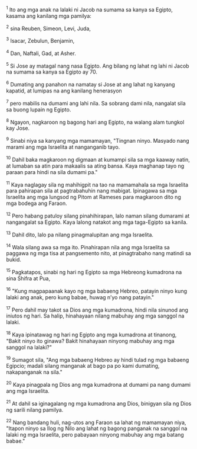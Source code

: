 <sup>1</sup>
Ito ang mga anak na lalaki ni Jacob na sumama sa kanya sa Egipto, kasama ang kanilang mga pamilya: 

<sup>2</sup>
sina Reuben, Simeon, Levi, Juda, 

<sup>3</sup>
Isacar, Zebulun, Benjamin, 

<sup>4</sup>
Dan, Naftali, Gad, at Asher. 

<sup>5</sup>
Si Jose ay matagal nang nasa Egipto. Ang bilang ng lahat ng lahi ni Jacob na sumama sa kanya sa Egipto ay 70. 

<sup>6</sup>
Dumating ang panahon na namatay si Jose at ang lahat ng kanyang kapatid, at lumipas na ang kanilang henerasyon 

<sup>7</sup>
pero mabilis na dumami ang lahi nila. Sa sobrang dami nila, nangalat sila sa buong lupain ng Egipto. 

<sup>8</sup>
Ngayon, nagkaroon ng bagong hari ang Egipto, na walang alam tungkol kay Jose. 

<sup>9</sup>
Sinabi niya sa kanyang mga mamamayan, "Tingnan ninyo. Masyado nang marami ang mga Israelita at nanganganib tayo. 

<sup>10</sup>
Dahil baka magkaroon ng digmaan at kumampi sila sa mga kaaway natin, at lumaban sa atin para makaalis sa ating bansa. Kaya maghanap tayo ng paraan para hindi na sila dumami pa." 

<sup>11</sup>
Kaya naglagay sila ng mahihigpit na tao na mamamahala sa mga Israelita para pahirapan sila at pagtrabahuhin nang mabigat. Ipinagawa sa mga Israelita ang mga lungsod ng Pitom at Rameses para magkaroon dito ng mga bodega ang Faraon. 

<sup>12</sup>
Pero habang patuloy silang pinahihirapan, lalo naman silang dumarami at nangangalat sa Egipto. Kaya lalong natakot ang mga taga-Egipto sa kanila. 

<sup>13</sup>
Dahil dito, lalo pa nilang pinagmalupitan ang mga Israelita. 

<sup>14</sup>
Wala silang awa sa mga ito. Pinahirapan nila ang mga Israelita sa paggawa ng mga tisa at pangsemento nito, at pinagtrabaho nang matindi sa bukid. 

<sup>15</sup>
Pagkatapos, sinabi ng hari ng Egipto sa mga Hebreong kumadrona na sina Shifra at Pua, 

<sup>16</sup>
"Kung magpapaanak kayo ng mga babaeng Hebreo, patayin ninyo kung lalaki ang anak, pero kung babae, huwag nʼyo nang patayin." 

<sup>17</sup>
Pero dahil may takot sa Dios ang mga kumadrona, hindi nila sinunod ang iniutos ng hari. Sa halip, hinahayaan nilang mabuhay ang mga sanggol na lalaki. 

<sup>18</sup>
Kaya ipinatawag ng hari ng Egipto ang mga kumadrona at tinanong, "Bakit ninyo ito ginawa? Bakit hinahayaan ninyong mabuhay ang mga sanggol na lalaki?" 

<sup>19</sup>
Sumagot sila, "Ang mga babaeng Hebreo ay hindi tulad ng mga babaeng Egipcio; madali silang manganak at bago pa po kami dumating, nakapanganak na sila." 

<sup>20</sup>
Kaya pinagpala ng Dios ang mga kumadrona at dumami pa nang dumami ang mga Israelita. 

<sup>21</sup>
At dahil sa iginagalang ng mga kumadrona ang Dios, binigyan sila ng Dios ng sarili nilang pamilya. 

<sup>22</sup>
Nang bandang huli, nag-utos ang Faraon sa lahat ng mamamayan niya, "Itapon ninyo sa Ilog ng Nilo ang lahat ng bagong panganak na sanggol na lalaki ng mga Israelita, pero pabayaan ninyong mabuhay ang mga batang babae."